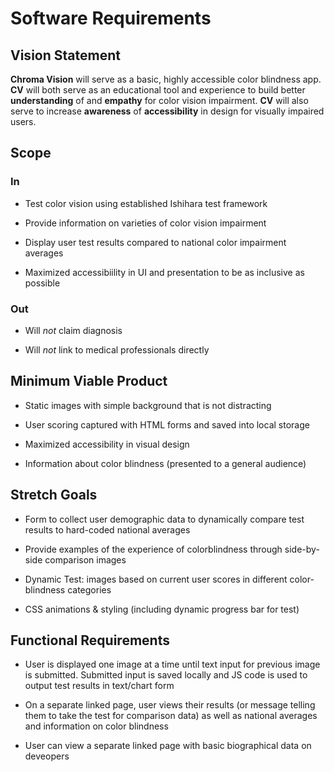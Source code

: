 # Software Requirements

## Vision Statement

**Chroma Vision** will serve as a basic, highly accessible color blindness app. **CV** will both serve as an educational tool and experience to build better **understanding** of and **empathy** for color vision impairment. **CV** will also serve to increase **awareness** of **accessibility** in design for visually impaired users.

## Scope

### In

* Test color vision using established Ishihara test framework

* Provide information on varieties of color vision impairment

* Display user test results compared to national color impairment averages

* Maximized accessibiility in UI and presentation to be as inclusive as possible

### Out

* Will *not* claim diagnosis

* Will *not* link to medical professionals directly

## Minimum Viable Product

* Static images with simple background that is not distracting

* User scoring captured with HTML forms and saved into local storage

* Maximized accessibility in visual design

* Information about color blindness (presented to a general audience)

## Stretch Goals

* Form to collect user demographic data to dynamically compare test results to hard-coded national averages

* Provide examples of the experience of colorblindness through side-by-side comparison images

* Dynamic Test: images based on current user scores in different color-blindness categories

* CSS animations & styling (including dynamic progress bar for test)

## Functional Requirements

* User is displayed one image at a time until text input for previous image is submitted. Submitted input is saved locally and JS code is used to output test results in text/chart form

* On a separate linked page, user views their results (or message telling them to take the test for comparison data) as well as national averages and information on color blindness

* User can view a separate linked page with basic biographical data on deveopers
